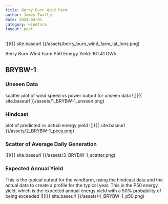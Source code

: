 ```yaml
---
title: Berry Burn Wind Farm
author: James Twallin
date: 2024-04-01
category: windfarm
layout: post
---
```

![]({{ site.baseurl }}/assets/berry_burn_wind_farm_lat_lons.png)

Berry Burn Wind Farm P50 Energy Yield: 161.41 GWh

BRYBW-1
-------------
### Unseen Data 
scatter plot of wind speed vs power output for unseen data
![]({{ site.baseurl }}/assets/1_BRYBW-1_unseen.png)
### Hindcast 
plot of predicted vs actual energy yield
![]({{ site.baseurl }}/assets/2_BRYBW-1_pcey.png)
### Scatter of Average Daily Generation 

![]({{ site.baseurl }}/assets/3_BRYBW-1_scatter.png)
### Expected Annual Yield 
This is the typical output for the windfarm, using the hindcast data and the actual data to create a profile for the typical year. This is the P50 energy yield, which is the expected annual energy yield with a 50% probability of being exceeded
![]({{ site.baseurl }}/assets/4_BRYBW-1_p50.png)

